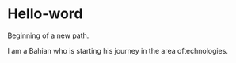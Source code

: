 # Hello-word
Beginning of a new path.


I am a Bahian who is starting his journey in the area of ​​technologies.
